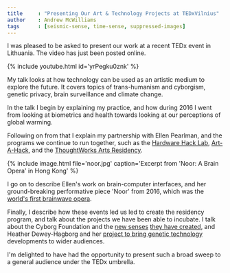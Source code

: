 ```yaml
---
title     : "Presenting Our Art & Technology Projects at TEDxVilnius"
author    : Andrew McWilliams
tags      : [seismic-sense, time-sense, suppressed-images]
---
```

I was pleased to be asked to present our work at a recent TEDx event in Lithuania. The video has just been posted online.

{% include youtube.html id='yrPegku0znk' %}

My talk looks at how technology can be used as an artistic medium to explore the future. It covers topics of trans-humanism and cyborgism, genetic privacy, brain surveillance and climate change.

<!--excerpt-ends-->

In the talk I begin by explaining my practice, and how during 2016 I went from looking at biometrics and health towards looking at our perceptions of global warming.

Following on from that I explain my partnership with Ellen Pearlman, and the programs we continue to run together, such as the [Hardware Hack Lab](https://hardwarehacklab.io), [Art-A-Hack](https://artahack.io/), and the [ThoughtWorks Arts Residency](https://thoughtworksarts.io/).

{% include image.html file='noor.jpg'
   caption='Excerpt from \'Noor: A Brain Opera\' in Hong Kong' %}

I go on to describe Ellen's work on brain-computer interfaces, and her ground-breaking performative piece 'Noor' from 2016, which was the [world's first brainwave opera](https://creators.vice.com/en_us/article/wnpm3w/eeg-brainwave-opera-hong-kong).

Finally, I describe how these events led us led to create the residency program, and talk about the projects we have been able to incubate. I talk about the Cyborg Foundation and the [new senses](/projects/time-sense/) [they have created](/projects/seismic-sense/), and Heather Dewey-Hagborg and her [project to bring genetic technology](/projects/suppressed-images/) developments to wider audiences.

I'm delighted to have had the opportunity to present such a broad sweep to a general audience under the TEDx umbrella.